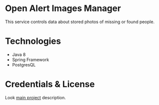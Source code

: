 # Open Alert Images Manager
This service controls data about stored photos of missing or found people. 

# Technologies 
* Java 8
* Spring Framework
* PostgresQL

# Credentials & License
Look [main project](https://github.com/users/KhanIvan/projects/1) description.